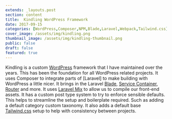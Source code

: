 ```yaml
---
extends: _layouts.post
section: content
title:  Kindling WordPress Framework
date: 2017-09-15
categories: [WordPress,Composer,NPM,Blade,Laravel,Webpack,Tailwind.css]
cover_image: /assets/img/kindling.png
thumbnail_image: /assets/img/kindling-thumbnail.png
public: false
draft: false
featured: true
---
```

Kindling is a custom [WordPress](https://wordpress.org/) framework that I have maintained over the years. This has been the foundation for all WordPress related projects. It uses Composer to integrate parts of [Laravel] to make building with WordPress a little nicer. It brings in the Laravel [Blade](https://laravel.com/docs/blade), [Service Container](https://laravel.com/docs/container), [Router](https://laravel.com/docs/routing) and more. It uses [Laravel Mix](https://laravel.com/docs/mix) to allow us to compile our front-end assets. It has a custom post type system to try to enforce sensible defaults. This helps to streamline the setup and boilerplate required. Such as adding a default category custom taxonomy. It also adds a default base [Tailwind.css](https://tailwindcss.com/) setup to help with consistency between projects.
